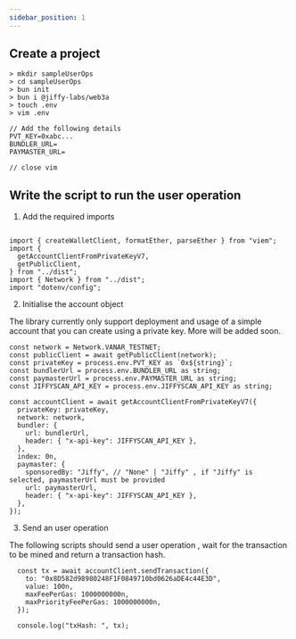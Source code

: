 ```yaml
---
sidebar_position: 1
---
```


## Create a project

```
> mkdir sampleUserOps
> cd sampleUserOps
> bun init
> bun i @jiffy-labs/web3a
> touch .env
> vim .env

// Add the following details
PVT_KEY=0xabc...
BUNDLER_URL=
PAYMASTER_URL=

// close vim

```

## Write the script to run the user operation

1. Add the required imports

```

import { createWalletClient, formatEther, parseEther } from "viem";
import {
  getAccountClientFromPrivateKeyV7,
  getPublicClient,
} from "../dist";
import { Network } from "../dist";
import "dotenv/config";
```

2. Initialise the account object

The library currently only support deployment and usage of a simple account that you can create using a private key. More will be added soon.

```
const network = Network.VANAR_TESTNET;
const publicClient = await getPublicClient(network);
const privateKey = process.env.PVT_KEY as `0x${string}`;
const bundlerUrl = process.env.BUNDLER_URL as string;
const paymasterUrl = process.env.PAYMASTER_URL as string;
const JIFFYSCAN_API_KEY = process.env.JIFFYSCAN_API_KEY as string;

const accountClient = await getAccountClientFromPrivateKeyV7({
  privateKey: privateKey,
  network: network,
  bundler: {
    url: bundlerUrl,
    header: { "x-api-key": JIFFYSCAN_API_KEY },
  },
  index: 0n,
  paymaster: {
    sponsoredBy: "Jiffy", // "None" | "Jiffy" , if "Jiffy" is selected, paymasterUrl must be provided
    url: paymasterUrl,
    header: { "x-api-key": JIFFYSCAN_API_KEY },
  },
});
```

3. Send an user operation

The following scripts should send a user operation , wait for the transaction to be mined and return a transaction hash.

```
  const tx = await accountClient.sendTransaction({
    to: "0x8D582d98980248F1F0849710bd0626aDE4c44E3D",
    value: 100n,
    maxFeePerGas: 1000000000n,
    maxPriorityFeePerGas: 1000000000n,
  });

  console.log("txHash: ", tx);
```
